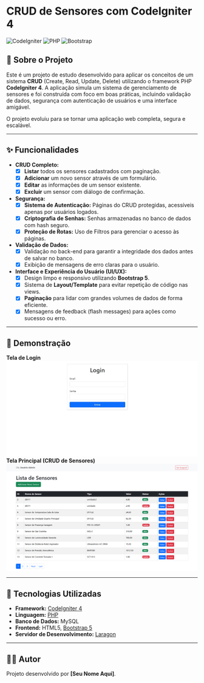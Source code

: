# CRUD de Sensores com CodeIgniter 4

![CodeIgniter](https://img.shields.io/badge/CodeIgniter-4.6.1-orange?style=for-the-badge&logo=codeigniter)
![PHP](https://img.shields.io/badge/PHP-8.3.16-blue?style=for-the-badge&logo=php)
![Bootstrap](https://img.shields.io/badge/Bootstrap-5.3-purple?style=for-the-badge&logo=bootstrap)

## 📖 Sobre o Projeto

Este é um projeto de estudo desenvolvido para aplicar os conceitos de um sistema **CRUD** (Create, Read, Update, Delete) utilizando o framework PHP **CodeIgniter 4**. A aplicação simula um sistema de gerenciamento de sensores e foi construída com foco em boas práticas, incluindo validação de dados, segurança com autenticação de usuários e uma interface amigável.

O projeto evoluiu para se tornar uma aplicação web completa, segura e escalável.

---

## ✨ Funcionalidades

-   **CRUD Completo:**
    -   [x] **Listar** todos os sensores cadastrados com paginação.
    -   [x] **Adicionar** um novo sensor através de um formulário.
    -   [x] **Editar** as informações de um sensor existente.
    -   [x] **Excluir** um sensor com diálogo de confirmação.
-   **Segurança:**
    -   [x] **Sistema de Autenticação:** Páginas do CRUD protegidas, acessíveis apenas por usuários logados.
    -   [x] **Criptografia de Senhas:** Senhas armazenadas no banco de dados com hash seguro.
    -   [x] **Proteção de Rotas:** Uso de Filtros para gerenciar o acesso às páginas.
-   **Validação de Dados:**
    -   [x] Validação no back-end para garantir a integridade dos dados antes de salvar no banco.
    -   [x] Exibição de mensagens de erro claras para o usuário.
-   **Interface e Experiência do Usuário (UI/UX):**
    -   [x] Design limpo e responsivo utilizando **Bootstrap 5**.
    -   [x] Sistema de **Layout/Template** para evitar repetição de código nas views.
    -   [x] **Paginação** para lidar com grandes volumes de dados de forma eficiente.
    -   [x] Mensagens de feedback (flash messages) para ações como sucesso ou erro.

---

## 📸 Demonstração

**Tela de Login**
![Tela de Login](https://raw.githubusercontent.com/moaaskt/IOTusers/refs/heads/main/login.jpg) **Tela Principal (CRUD de Sensores)**
![Tela de Listagem de Sensores](https://raw.githubusercontent.com/moaaskt/IOTusers/refs/heads/main/FireShot%20Capture%20003%20-%20CRUD%20Sensores%20-%20Lista%20de%20Sensores%20-%20%5Blocalhost%5D.jpg)

---

## 🚀 Tecnologias Utilizadas

* **Framework:** [CodeIgniter 4](https://codeigniter.com/)
* **Linguagem:** [PHP](https://www.php.net/)
* **Banco de Dados:** MySQL
* **Frontend:** HTML5, [Bootstrap 5](https://getbootstrap.com/)
* **Servidor de Desenvolvimento:** [Laragon](https://laragon.org/)

---



## 👨‍💻 Autor

Projeto desenvolvido por **[Seu Nome Aqui]**.

